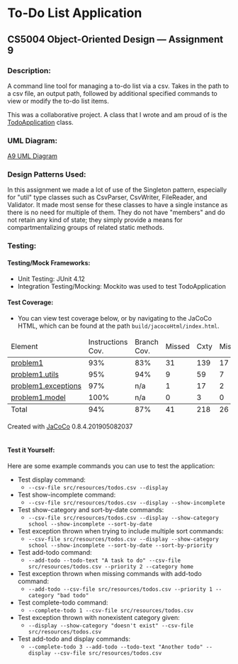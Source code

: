 # To-Do List Application
## CS5004 Object-Oriented Design — Assignment 9

### Description:
A command line tool for managing a to-do list via a csv. Takes in the path to a csv file, an output path, followed by additional specified commands to view or modify the to-do list items.

This was a collaborative project. A class that I wrote and am proud of is the [TodoApplication](src/main/java/problem1/TodoApplication.java) class.

### UML Diagram:
[A9 UML Diagram](https://viewer.diagrams.net/?tags=%7B%7D&highlight=000000&edit=_blank&layers=1&nav=1&title=A9_UML.drawio#R7R3bcuK48muoIlMFhTGQ8JiEZDZ7kkl2kp3Z2ZcpgwV4YyyvLJKwX390t2TLYBgw5PKSYFmXVqu71eputWvu%2BezlM%2FLi6Q30QVhrt%2FyXmjuotduOc%2ByQf7RkwUu6x8e8YIICX1RKC%2B6D%2F4AobInSeeCDxKiIIQxxEJuFIxhFYISNMg8h%2BGxWG8PQHDX2JiBXcD%2FyQlna7Kbl3wMfT%2BXMev30xW8gmEzF4CftHn8x9EaPEwTnkRgxghHgb2ae7EbMMpl6PnzWityLmnuOIMT81%2BzlHIQUsRJnsh1eSEBr7tkUz0Ly4JCf7PVlQWOnTGMyLwQirA9X2F%2FvuO33ep2OO%2B47YNhttF3exZMXzsUIpwRbrT9vrsnfAUiCSZSDAYMXMtpZghF8BOcwhIiUM5y5Z%2BMgDDNFGrxjGGFBOe2OfBYd0%2FdPAOGALOlpSMd1B7PA9%2BnLM08UjMhEAbLOXOCKdgFetCKBic8AzgBGC1JFvpVrIwi%2BIx6fNdrpSuqeanQjK3qCYieq6xT15IfAvn0lXv6Y%2FPjy1%2FXv825%2F%2BvL33d1%2FDcdruDlUA5%2FQuHiECE%2FhBEZeeJGWnjGyBbTXFnlK61xDGAus%2FgMwXgi0e3MMzTUBLwH%2BizYn%2FMOffmhvBi%2BiZ%2Faw0B7uAArItOlq8LKIoIB35DonsuCH%2FjbtjD0t9Kdsd4ULnMA5GoElWJTCx0MTgJfUa%2FN6FMVLyQWB0MPBkyl8tr72knxTRowRHIZglpcBRAbF9CcVkYwZsDeUAu%2BkxZ%2BVnGuLgjuYBDiAlIlCME75VzZ0TKp4ngYY3Mcew%2FQz2TFsTKixs9POsHNrGxzqdg0O7eY5tO%2Fm%2BfN4C%2Fz5v%2Bjv6%2Fa33p%2Fw97Pvw6c%2FviTeZ9Rw8sK8AgbdnBPaJTnh5KA4oZ3jhFq7F1KKjcmPCWYo4QVJ7EWy7MYLIllOxtVfacW5LmJjPXv%2FzulOfka3uIag91NSg7GMersMjBpVKty%2BOaoNmI9Ge2pkWW4m7RoJF3d0vWMErMu9fJwbQJjbT1gXxRQ3D7MlYbB9ImRlQ1kQz4dhMGKjEA6mP54gYUKq4AZR%2FR6jIJrUume17oBp45PkSJvBMNttMXvRmeQK8xP2g6cdzXhdutiI2g6XAs8R8DA5hbVbEXgmfx%2BgD2%2B8iBx8EDuPaU%2BrlpKt0S6WbZd9v5pFOY1jwpAe08j4whglu8fUEH2sixeGSR77zQTgy9CbJPWsIPxAj0acetUmOauMQJJwtB2tANyOydw%2Bae6dBWcgxExJuroMyfliHDIbDTVG1NY5y2zx7NLpNM3Di2M5vXRcJ398cbZxfrFq1p3NNGsqr1Yv6aFp1rtjjMsAhETLq07FuyI0yndwJb3lK6rELVXU8hrZL4EiVEULJMwqWCksZxCGgC11DpgRnMUhwKBi7FzDkRcOyGb%2FEMyADS5%2FDqqFaAnpxCiAKMCLQyEgsr2ACUTrw1PdEeMVn03PYZRgNB9haprXz6eWrXjL4ovuH%2FUbj0pJb0Y331AnBLKVteRv8V4M3RozQaurE1smRsKtdNPE0yBpkl0x8AkJ3gm2qEv%2BqGj8gKyPF%2BGAgHADZkOAkrqaf4u%2BBB49sMMx1QzmGE5ABJBnirgP3tiS3abs6WhHthwl94SVhpxIzuWOVk%2B3PbXLHWnyVBebpB1mwn8M6d8Zoyu94e5IOzeVdCeaAHzl1wssTPStDnNQJYwC3TlRkMJuEwq5Xcqk4dZoCkaP9CT1PCWEZnRDJ0jfDAF%2BBoCuqUPZO6JQuE1qK5gyz3i7BV5GIBbmgmBsdgHnWEoG5EUT0FzBT1bqrgi3FjG3na1BpyFtkETRPf01RnCmWpMfZGiG5TmKGJK90VQbU5yUaH8YMjlNH7yYnHYJ9knn5InQiUdfLWKgVi4zvOh1FHpJCg0d9mqsOlUjJZyVJTbdSx21FCHzBKhWPhh78xArZsFTjz5MgidGS2yay6mocCjS41xMhs6Lkhb4dx4gKjNUx5URzyYkQgQJP6ktEzVibjPaP%2BcgRRuCVjimBQlxZAKGjSfyDGQrQRpD%2BMRr0w2FVh5QuokgZmKA8qZca8b13uiRtoXFC1ElkjHkmCzEl04BjN78IIlDb0HaNBkzPTISxpxKmQxHAYj8cNEgTAM8xCu%2BInXl1VhJdzSvN2aUc9quGfPTdprtbt4s17JF%2FZx0m8fdXUUWdPcZ%2BiN%2Fs2AdOsllsT%2BbhyN08%2BEIdmS4%2B4pHsIPTs5hNX1MYiAXv1nq9gwoD6W5urC7t4zw0m%2FVHozfcaOcOiUrDTq6DhJZqKrlwE5lKuEXJ9KFouwercwYYqpUnT3c0yPvgjM6Wbqg61HgWOgntZ0iD5Nenl4MmZt1QXaXtDcxiZkwZ6eMTrZDShjjejWFIdFiNkLZPqMwUnPJIi3Uh4kZOEfIWeb4zea6%2BQ3M1A04xjIRtTvfyV3SmexWNKg5S3K9pm1NUXZndYvJU0qSdF98V2TE932d%2BLb7rUQ6lv4rMwpxBo2HCjrk%2Bsy9Ru5NorVkXJe9XafgRU5JeATav1OQdFLoXCD0ibgXFU3K%2BmUwF%2FIk0G2qTEcZOUtBU9n9u7eTzZhA8MyMaJetWCOEjpwa20NTON9ICkpqGS4TIa3BUJcYMZwadIT22LbGbYWFg5nNN6BnPMBxatKJdTyF1IwUJHfqC7n8lpuAxvUO2FU4a20z46rJtdQ%2FELEyTlJaTVLIk5OD9wEz1lKBSFIyDkNDyVSRZwDQsi9fnIkChiB3EkJJErVxQbIkvQlxLxuHRqQz4EABR%2Bqe167LZkeKxdI68I2595tu0ZKN8d6RRXbZM%2B8rjpcUW3ERIiZHuSddkGN6ubkd3Bsty7jlYBZ7rlXK8IKtnFFABSbasIlYxZb2UWaTBd9oUNVkPmPWQLvl5upWtmNWb0Kbeqfm5f9Ix77O1Oznbs3tssz33TnZkZbPZNktY2RQ5k7Z1daeEeThLRP9%2BmN0OtNEbvRqlpLMmvUvar0wRrRQCKasLNAE2jub6z6v5BAS%2B4wHO1Vyv4uf8MIiAvvFLpTn1ZreY2mDpfLlHu%2F4IqDTi53ZWSsf0WKgq2ZMRUz7o6GnLEBzxqcsABd44DYyoqagD1uERV3KYOjBiJDWk9eYJ8xozGBlyUvD18YSZhYy6w63906dPtyIMZwrCGPDIKE6eQheLAPCBTyp%2BbMVvdCt2Wo65FzstmQ5C34xt6R%2Bck13dz3Dyd%2F335gVe7gTWkj10a1qqB6e2PNXD5k7Mk5JOzP62nZii6R0MIqzRj9Myr%2FcoUpF9cEhFswxhKDg290r39kkqrc1Ipd%2Fv68RCWrrHKwhmy7lBLFRkxW63GirqnJjhKE6rVY6KmCtAqxbTCknxQN2OOVBPZNa4LKrf%2BrX6J%2F1Ohug5xFtlgePDYYH2rmJmyoo9KX0OJWZmLyEyFcczlV2brQuTX1IyTjY78ecurX8c8j8aHUyjtxVbY8awGfbknEnDntNjmIVn%2B8foTULyc9CPacKAteF%2B57E3b4Gt9ngdVbudUyvKifNGjT1vh34O98rmJnJRZZyxZ%2BKy2piJxpowG%2FMIzmb83pkwpZJW8xlg50FxIW2kMhDdaGZhLntFFTwFAb8aihBIYhj53NJN77fpxuhv%2FG4kROrCNIec9XaU65bMLI17YK%2F24LQ1stNsdNtQTG61vzckZxU%2BYRUQk049XQ%2BBTPMqYWqEHgJqIW236sy%2BDpEP0JG%2BCHqkTk0GYchrhqmrHovXZGza%2BjR85tEJcvgQej4PkDjKgabJxabp9OYmcjmhEdkXvYBHhvh%2BOihEhbDsgwSMqdqWsaV56u8oa6Em4zDWSM5cRIOOmPMm5lGQmt9lTZ8SXZNLfenEchpBI%2FnQJ7kqMgKNUca9zmcGfKo32a5C5IsJyVQFX3iQXL1IpMl60h12Y7uVKS660nlyd5mgLCNSV9zKZXOXJKe4Rw4jgtAsgkq6t%2BQVdNZayVAtcE8NGmSFK4N3XyFp%2BvxWyywd7RylYsYWosuEu5FlpBTtpHwQyZBAraeqmd0IZCwiNhtL5RoaRCWpQndVEtpictrfRzCSEeN2lF3WspPO9iInTcSfx6zu%2FKoy9%2BDydIU8ihEizHUEzkE8fEv4x7lOwrhNXEavs23DixabBDi9Me9jN3MN1e07Od%2Bj%2FRJqf2e%2Bx7bFLrgHE67yFtVMT1FtV47Ffkkrbqcqx2L2inI2HeD2HIvL8LFBRBhXm2pbiQh7nSfrQzzvbgeT9lNzwfZUUg%2FW9Ov7b4Wqim1NjH1OHYRJLzUVU2Xs3KlCnNfk0py8dHsb%2FkP3DHWkIiKd8rQ9RkntfDEhcqDCvYs01%2BcpYDcblgZhyfw0hbFYYkgzHMsb4bkXav3JU%2FtXI2x%2F%2FfPJKr61Kzq8ZEmc1UaRVe8iLuk4GxFwfNLsuTnlwO1alIPdJY6V3uV1N4VLoR6DaD77iAt%2BZ40q9Mkt2x42ILstm4jJvvTz8ur64uf57c3N6ZdB3ahibp2NBtmrGnx3sW6HoiGPyt3VgfN0MPj5cDu4LQex5%2FsNbOaIrhxiBu3DxV8PP6%2B%2BXJaEm8LcWJK2uBLACaR31xcPF4M1AF%2BV3bgSwAd%2FXqwBcnHi40qAvft6dfv16uFHEcSNPMgr0iNXQxynDxefb78Wgm2jjeVZlCul6TVkiCTpvQuSwdX93fXpj5JUzU1n%2B4T3%2Frfb74Q8FMrXgj%2BZwudGoF3D3PM8FL2vP4tDoPv7268PP88I9KdrLwREuDFcNHxvz6sgZqDk5UazKCs6DS3sMMJ8XneSjQTgB%2FgIol0mgZmUG%2BM9mPFz33hxuxY7vms5qrvtXWWS7O81KH6db8gWXCFa9bXYUpb%2BZZc6Vl7%2B2NvnMJdBvcz0omJyltjeCyXe2h9v26sJ%2F9XZKg4s3ZIZtLXtWCgVpyKH%2BSoyRrPhLl5owhIVKKYM2QogeqU6jSTb1Qa2CjUWmHNNNkacDW9FyJQA8bgUdsdafi%2BEZyBPs3GLYCzwsjLNjBctahkLmaUjnoNpFiTJypTdOyfTbyxd%2Bi%2FRqjUApBC9Gj5UqnaGWUW0HD2aO4hFTTLHkfY9gBILYR0ri%2FwlnczmIQ7iUIZj1IzIC94Pi7%2FQwnkyCM8SQ4HOnjftByHhFM8HqInIP%2FpY1%2FMlAZEfoZQxlsUOyfWomV474WkTzrt3rnF2Te%2FQcc9yZ71n0TdVw62rJxteJ0vJZ4nOsm9l41A1iEMJdVf8XiwBVGYvwBKLFYhi7D2a%2FnON6XkPdAQtkJy9Plfy2MxOl6RgEYwnhNv4oxTVhDd5cPxaOUfeoXhxWt38xxGs8kUFLW3%2FJrG7mYAxUsZtR8Z8eKNf0bnrXeRE34eFdDcXIT9uXL5fNUIq%2FiyfaakbC7h0FlWejLRVD3nZ1EvzlA75B%2FcSdnVnAXClEfwyfWtJkUHBL1KejJsr2vzZoSqsNqkwSyOby7ZbBHlgS1ebjiKcYWpMmU%2BWtjhb0M8ss%2BsKF9f3F3L5izvTfFIFHaqvPVZLCJmxC1CVNaxxXmE3v0gHibnyQ54aiKiJ4hKnnDytL77SlsyRLV3zPPb5N2UzV5v4x%2BuqR4xc5dUy4dcwJAwPdZm4Wcw%2Bgum7EWQxukR75MmWXwsiRc7lzZNdW42TjN300AGRzB3NgZH8mX0zIjtiPZthumQmaa0z2aKezxpdMWb1aZUlVCudfgUz%2BMSjyikiHgQpyu9QpgQmI8m1ODARCE7R%2F%2FpoU62lokHuo1uVcL0Ikya%2B10ArZB%2F0HFmJ0QTpNSFZ5UsvYOVxuTvIZBOJsChtpt8K%2FbCaOG7ftJv0XEteb1vEfmeDVKLkEUG64OmlLzLP6Q30Aa3xfw%3D%3D)

### Design Patterns Used:
In this assignment we made a lot of use of the Singleton pattern, especially for "util" type classes such as CsvParser, CsvWriter, FileReader, and Validator. It made most sense for these classes to have a single instance as there is no need for multiple of them. They do not have "members" and do not retain any kind of state; they simply provide a means for compartmentalizing groups of related static methods.

### Testing:
#### Testing/Mock Frameworks:
- Unit Testing: JUnit 4.12
- Integration Testing/Mocking: Mockito was used to test TodoApplication
  
#### Test Coverage:
- You can view test coverage below, or by navigating to the JaCoCo HTML, which can be found at the path `build/jacocoHtml/index.html`.

<?xml version="1.0" encoding="UTF-8"?><!DOCTYPE html PUBLIC "-//W3C//DTD XHTML 1.0 Strict//EN" "http://www.w3.org/TR/xhtml1/DTD/xhtml1-strict.dtd">
<html xmlns="http://www.w3.org/1999/xhtml" lang="en">
   <head>
      <meta http-equiv="Content-Type" content="text/html;charset=UTF-8"/>
      <link rel="stylesheet" href="jacoco-resources/report.css" type="text/css"/>
      <link rel="shortcut icon" href="jacoco-resources/report.gif" type="image/gif"/>
      <title>a9</title>
      <script type="text/javascript" src="jacoco-resources/sort.js"></script>
   </head>
   <body onload="initialSort(['breadcrumb', 'coveragetable'])">
      <table class="coverage" cellspacing="0" id="coveragetable">
         <thead>
            <tr>
               <td class="sortable" id="a" onclick="toggleSort(this)">Element</td>
               <td class="sortable ctr2" id="c" onclick="toggleSort(this)">Instructions Cov.</td>
               <td class="sortable ctr2" id="e" onclick="toggleSort(this)">Branch Cov.</td>
               <td class="sortable ctr1" id="f" onclick="toggleSort(this)">Missed</td>
               <td class="sortable ctr2" id="g" onclick="toggleSort(this)">Cxty</td>
               <td class="sortable ctr1" id="h" onclick="toggleSort(this)">Missed</td>
               <td class="sortable ctr2" id="i" onclick="toggleSort(this)">Lines</td>
               <td class="sortable ctr1" id="j" onclick="toggleSort(this)">Missed</td>
               <td class="sortable ctr2" id="k" onclick="toggleSort(this)">Methods</td>
               <td class="sortable ctr1" id="l" onclick="toggleSort(this)">Missed</td>
               <td class="sortable ctr2" id="m" onclick="toggleSort(this)">Classes</td>
            </tr>
         </thead>
         <tfoot>
            <tr>
               <td>Total</td>
               <td class="ctr2">94%</td>
               <td class="ctr2">87%</td>
               <td class="ctr1">41</td>
               <td class="ctr2">218</td>
               <td class="ctr1">26</td>
               <td class="ctr2">444</td>
               <td class="ctr1">10</td>
               <td class="ctr2">91</td>
               <td class="ctr1">2</td>
               <td class="ctr2">29</td>
            </tr>
         </tfoot>
         <tbody>
            <tr>
               <td id="a0"><a href="problem1/index.html" class="el_package">problem1</a></td>
               <td class="ctr2" id="c3">93%</td>
               <td class="ctr2" id="e1">83%</td>
               <td class="ctr1" id="f0">31</td>
               <td class="ctr2" id="g0">139</td>
               <td class="ctr1" id="h0">17</td>
               <td class="ctr2" id="i0">263</td>
               <td class="ctr1" id="j0">5</td>
               <td class="ctr2" id="k0">54</td>
               <td class="ctr1" id="l0">1</td>
               <td class="ctr2" id="m1">7</td>
            </tr>
            <tr>
               <td id="a3"><a href="problem1.utils/index.html" class="el_package">problem1.utils</a></td>
               <td class="ctr2" id="c2">95%</td>
               <td class="ctr2" id="e0">94%</td>
               <td class="ctr1" id="f1">9</td>
               <td class="ctr2" id="g1">59</td>
               <td class="ctr1" id="h1">7</td>
               <td class="ctr2" id="i1">129</td>
               <td class="ctr1" id="j1">4</td>
               <td class="ctr2" id="k1">17</td>
               <td class="ctr1" id="l2">0</td>
               <td class="ctr2" id="m2">4</td>
            </tr>
            <tr>
               <td id="a1"><a href="problem1.exceptions/index.html" class="el_package">problem1.exceptions</a></td>
               <td class="ctr2" id="c1">97%</td>
               <td class="ctr2" id="e2">n/a</td>
               <td class="ctr1" id="f2">1</td>
               <td class="ctr2" id="g2">17</td>
               <td class="ctr1" id="h2">2</td>
               <td class="ctr2" id="i2">34</td>
               <td class="ctr1" id="j2">1</td>
               <td class="ctr2" id="k2">17</td>
               <td class="ctr1" id="l1">1</td>
               <td class="ctr2" id="m0">17</td>
            </tr>
            <tr>
               <td id="a2"><a href="problem1.model/index.html" class="el_package">problem1.model</a></td>
               <td class="ctr2" id="c0">100%</td>
               <td class="ctr2" id="e3">n/a</td>
               <td class="ctr1" id="f3">0</td>
               <td class="ctr2" id="g3">3</td>
               <td class="ctr1" id="h3">0</td>
               <td class="ctr2" id="i3">18</td>
               <td class="ctr1" id="j3">0</td>
               <td class="ctr2" id="k3">3</td>
               <td class="ctr1" id="l3">0</td>
               <td class="ctr2" id="m3">1</td>
            </tr>
         </tbody>
      </table>
      <div class="footer"><span class="right">Created with <a href="http://www.jacoco.org/jacoco">JaCoCo</a> 0.8.4.201905082037</span></div>
      <br>
   </body>
</html>
  

#### Test it Yourself:
Here are some example commands you can use to test the application:
- Test display command:
  - `--csv-file src/resources/todos.csv --display`
- Test show-incomplete command:
  - `--csv-file src/resources/todos.csv --display --show-incomplete`
- Test show-category and sort-by-date commands:
  - `--csv-file src/resources/todos.csv --display --show-category school --show-incomplete --sort-by-date`
- Test exception thrown when trying to include multiple sort commands:
  - `--csv-file src/resources/todos.csv --display --show-category school --show-incomplete --sort-by-date --sort-by-priority`
- Test add-todo command:
  - `--add-todo --todo-text "A task to do" --csv-file src/resources/todos.csv --priority 2 --category home`
- Test exception thrown when missing commands with add-todo command:
  - `--add-todo --csv-file src/resources/todos.csv --priority 1 --category "bad todo"`
- Test complete-todo command:
  - `--complete-todo 1 --csv-file src/resources/todos.csv`
- Test exception thrown with nonexistent category given:
  - `--display --show-category "doesn't exist" --csv-file src/resources/todos.csv`
- Test add-todo and display commands:
  - `--complete-todo 3 --add-todo --todo-text "Another todo" --display --csv-file src/resources/todos.csv`



